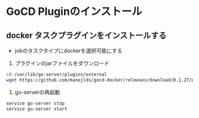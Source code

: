 #  GoCD Pluginのインストール

## docker タスクプラグインをインストールする
  - jobのタスクタイプにdockerを選択可能にする

  1. プラグインのjarファイルをダウンロード
 
 ```sh
cd /var/lib/go-server/plugins/external
wget https://github.com/manojlds/gocd-docker/releases/download/0.1.27/docker-task-assembly-0.1.27.jar
```

  1. go-serverの再起動
  
 ```sh
service go-server stop
service go-server start
```

